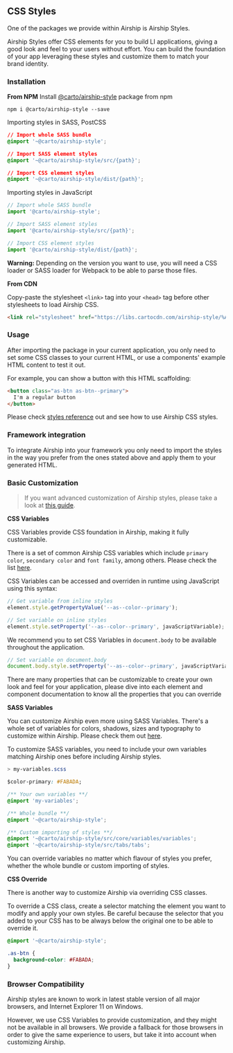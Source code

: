 ## CSS Styles
One of the packages we provide within Airship is Airship Styles.

Airship Styles offer CSS elements for you to build LI applications, giving a good look and feel to your users without effort. You can build the foundation of your app leveraging these styles and customize them to match your brand identity.

### Installation

**From NPM**
  Install [@carto/airship-style](https://www.npmjs.com/package/@carto/airship-style) package from npm

  ```
  npm i @carto/airship-style --save
  ```

  Importing styles in SASS, PostCSS

  ```css
  // Import whole SASS bundle
  @import '~@carto/airship-style';

  // Import SASS element styles
  @import '~@carto/airship-style/src/{path}';

  // Import CSS element styles
  @import '~@carto/airship-style/dist/{path}';
  ```

  Importing styles in JavaScript

  ```javascript
  // Import whole SASS bundle
  import '@carto/airship-style';

  // Import SASS element styles
  import '@carto/airship-style/src/{path}';

  // Import CSS element styles
  import '@carto/airship-style/dist/{path}';
  ```

  **Warning:** Depending on the version you want to use, you will need a CSS loader or SASS loader for Webpack to be able to parse those files.

**From CDN**

Copy-paste the stylesheet `<link>` tag into your `<head>` tag before other stylesheets to load Airship CSS.

```html
<link rel="stylesheet" href="https://libs.cartocdn.com/airship-style/%AS-VERSION%/airship.css" crossorigin="anonymous" integrity="">
```

### Usage

After importing the package in your current application, you only need to set some CSS classes to your current HTML, or use a components' example HTML content to test it out.

For example, you can show a button with this HTML scaffolding:

```html
<button class="as-btn as-btn--primary">
  I'm a regular button
</button>
```

Please check [styles reference](/developers/airship/reference/#/styles/buttons) out and see how to use Airship CSS styles.

### Framework integration
To integrate Airship into your framework you only need to import the styles in the way you prefer from the ones stated above and apply them to your generated HTML.

### Basic Customization
> If you want advanced customization of Airship styles, please take a look at [this guide](/developers/airship/guides/Styling).

**CSS Variables**

CSS Variables provide CSS foundation in Airship, making it fully customizable.

There is a set of common Airship CSS variables which include `primary color`, `secondary color` and `font family`, among others. Please check the list [here](https://github.com/CartoDB/airship/blob/master/packages/styles/src/core/core.scss#L8).

CSS Variables can be accessed and overriden in runtime using JavaScript using this syntax:

```js
// Get variable from inline styles
element.style.getPropertyValue('--as--color--primary');

// Set variable on inline styles
element.style.setProperty('--as--color--primary', javaScriptVariable);
```

We recommend you to set CSS Variables in `document.body` to be available throughout the application.
```js
// Set variable on document.body
document.body.style.setProperty('--as--color--primary', javaScriptVariable);
```

There are many properties that can be customizable to create your own look and feel for your application, please dive into each element and component documentation to know all the properties that you can override

**SASS Variables**

You can customize Airship even more using SASS Variables. There's a whole set of variables for colors, shadows, sizes and typography to customize within Airship. Please check them out [here](https://github.com/CartoDB/airship/tree/master/packages/styles/src/core/variables).

To customize SASS variables, you need to include your own variables matching Airship ones before including Airship styles.

```css
> my-variables.scss

$color-primary: #FABADA;
```

```css
/** Your own variables **/
@import 'my-variables';

/** Whole bundle **/
@import '~@carto/airship-style';

/** Custom importing of styles **/
@import '~@carto/airship-style/src/core/variables/variables';
@import '~@carto/airship-style/src/tabs/tabs';
```

You can override variables no matter which flavour of styles you prefer, whether the whole bundle or custom importing of styles.

**CSS Override**

There is another way to customize Airship via overriding CSS classes.

To override a CSS class, create a selector matching the element you want to modify and apply your own styles. Be careful because the selector that you added to your CSS has to be always below the original one to be able to override it.

```css
@import '~@carto/airship-style';

.as-btn {
  background-color: #FABADA;
}
```

### Browser Compatibility
Airship styles are known to work in latest stable version of all major browsers, and Internet Explorer 11 on Windows.

However, we use CSS Variables to provide customization, and they might not be available in all browsers. We provide a fallback for those browsers in order to give the same experience to users, but take it into account when customizing Airship.
